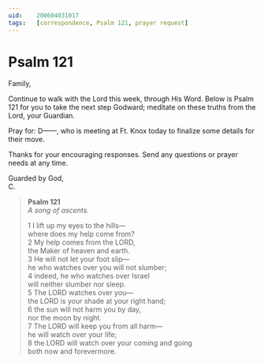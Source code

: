 ```yaml
---
uid:	200604031017
tags:	[correspondence, Psalm 121, prayer request]
---
```

  
# Psalm 121

Family,

Continue to walk with the Lord this week, through His Word. Below is Psalm 121 for you to take the next step Godward; meditate on these truths from the Lord, your Guardian.

Pray for: D——, who is meeting at Ft. Knox today to finalize some details for their move.

Thanks for your encouraging responses. Send any questions or prayer needs at any time.

Guarded by God,  
C.

> **Psalm 121**  
> *A song of ascents.*
> 
> 1 I lift up my eyes to the hills—  
> where does my help come from?  
> 2 My help comes from the LORD,  
> the Maker of heaven and earth.  
> 3 He will not let your foot slip—  
> he who watches over you will not slumber;  
> 4 indeed, he who watches over Israel  
> will neither slumber nor sleep.  
> 5 The LORD watches over you—  
> the LORD is your shade at your right hand;  
> 6 the sun will not harm you by day,  
> nor the moon by night.  
> 7 The LORD will keep you from all harm—  
> he will watch over your life;  
> 8 the LORD will watch over your coming and going  
> both now and forevermore.
